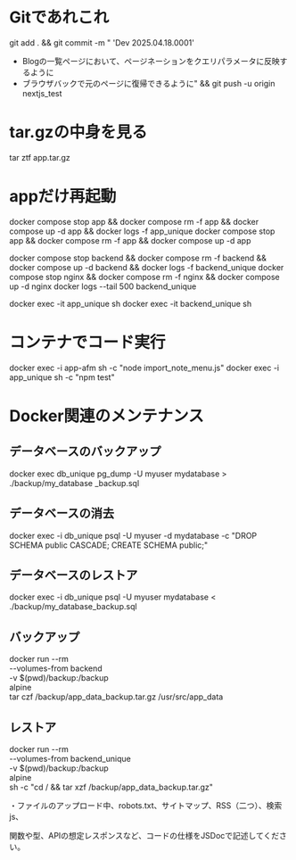 # Gitであれこれ
git add . && git commit -m "
'Dev 2025.04.18.0001'
- Blogの一覧ページにおいて、ページネーションをクエリパラメータに反映するように
- ブラウザバックで元のページに復帰できるように" && git push -u origin nextjs_test
# tar.gzの中身を見る
tar ztf app.tar.gz

# appだけ再起動
docker compose stop app && docker compose rm -f app && docker compose up -d app && docker logs -f app_unique
docker compose stop app && docker compose rm -f app && docker compose up -d app 

docker compose stop backend && docker compose rm -f backend && docker compose up -d backend && docker logs -f backend_unique
docker compose stop nginx && docker compose rm -f nginx && docker compose up -d nginx
docker logs --tail 500 backend_unique

docker exec -it app_unique sh
docker exec -it backend_unique sh


# コンテナでコード実行
docker exec -i app-afm sh -c "node import_note_menu.js"
docker exec -i app_unique sh -c "npm test"


# Docker関連のメンテナンス
## データベースのバックアップ
 docker exec db_unique pg_dump -U myuser mydatabase > ./backup/my_database
_backup.sql
## データベースの消去
 docker exec -i db_unique psql -U myuser -d mydatabase -c "DROP SCHEMA public CASCADE; CREATE SCHEMA public;"
## データベースのレストア
 docker exec -i db_unique psql -U myuser mydatabase < ./backup/my_database_backup.sql


## バックアップ
docker run --rm \
  --volumes-from backend \
  -v $(pwd)/backup:/backup \
  alpine \
  tar czf /backup/app_data_backup.tar.gz /usr/src/app_data

## レストア
docker run --rm \
  --volumes-from backend_unique \
  -v $(pwd)/backup:/backup \
  alpine \
  sh -c "cd / && tar xzf /backup/app_data_backup.tar.gz"



・ファイルのアップロード中、robots.txt、サイトマップ、RSS（二つ）、検索js、




関数や型、APIの想定レスポンスなど、コードの仕様をJSDocで記述してください。






